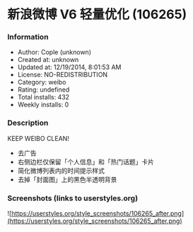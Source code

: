 # 新浪微博 V6 轻量优化 (106265)

### Information
- Author: Cople (unknown)
- Created at: unknown
- Updated at: 12/19/2014, 8:01:53 AM
- License: NO-REDISTRIBUTION
- Category: weibo
- Rating: undefined
- Total installs: 432
- Weekly installs: 0


### Description
KEEP WEIBO CLEAN!

<ul>
	<li>去广告</li>
	<li>右侧边栏仅保留「个人信息」和「热门话题」卡片</li>
	<li>简化微博列表内的时间提示样式</li>
	<li>去掉「封面图」上的黑色半透明背景</li>
</ul>


### Screenshots (links to userstyles.org)
![https://userstyles.org/style_screenshots/106265_after.png](https://userstyles.org/style_screenshots/106265_after.png)


